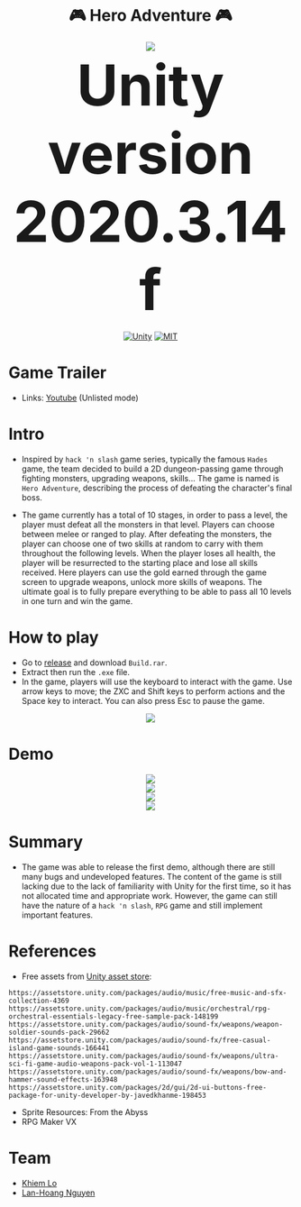 <h1 align="center"> 🎮 Hero Adventure 🎮</h1>

<p align="center">
 <a><img  src="./Demo/demo.png"></a>
  <br>
 <a style="font-size: 100px; text-color:red;"> <strong> Unity version 2020.3.14f</strong> </a>
</p>


<p align="center">
  <a href="https://unity.com/"><img src="https://img.shields.io/badge/Made%20with-Unity-57b9d3.svg?style=flat&logo=unity" alt="Unity" /></a>
  <a href="./LICENSE"><img src="https://img.shields.io/github/license/Naereen/StrapDown.js.svg" alt="MIT" /></a>
</p>

# **Game Trailer**
- Links: [Youtube](https://www.youtube.com/watch?v=HOuMJov_7kc) (Unlisted mode)


# **Intro**
- Inspired by ```hack 'n slash``` game series, typically the famous ```Hades``` game, the team decided to build a 2D dungeon-passing game through fighting monsters, upgrading weapons, skills... The game is named is ```Hero Adventure```, describing the process of defeating the character's final boss.

- The game currently has a total of 10 stages, in order to pass a level, the player must defeat all the monsters in that level. Players can choose between melee or ranged to play. After defeating the monsters, the player can choose one of two skills at random to carry with them throughout the following levels. When the player loses all health, the player will be resurrected to the starting place and lose all skills received. Here players can use the gold earned through the game screen to upgrade weapons, unlock more skills of weapons. The ultimate goal is to fully prepare everything to be able to pass all 10 levels in one turn and win the game.

# **How to play**
- Go to [release](https://github.com/lannguyen0910/unity-hero-adventure/releases/tag/1.0) and download ```Build.rar```.
- Extract then run the ```.exe``` file.
- In the game, players will use the keyboard to interact with the game. Use arrow keys to move; the ZXC and Shift keys to perform actions and the Space key to interact. You can also press Esc to pause the game.
<p align="center">
 <a><img  src="./Demo/demo2.png"></a>
 <br>
</p>

# **Demo**
<p align="center">
 <a><img  src="./Demo/demo3.png"></a>
 <br>
 <a><img  src="./Demo/demo5.png"></a>
 <br>
 <a><img  src="./Demo/demo6.png"></a>
 <br>
 <a><img  src="./Demo/demo7.png"></a>
 <br>
</p>

# **Summary**
- The game was able to release the first demo, although there are still many bugs and undeveloped features. The content of the game is still lacking due to the lack of familiarity with Unity for the first time, so it has not allocated time and appropriate work. However, the game can still have the nature of a ```hack 'n slash```, ```RPG``` game and still implement important features.

# **References**
- Free assets from [Unity asset store](https://assetstore.unity.com/):
```
https://assetstore.unity.com/packages/audio/music/free-music-and-sfx-collection-4369
https://assetstore.unity.com/packages/audio/music/orchestral/rpg-orchestral-essentials-legacy-free-sample-pack-148199
https://assetstore.unity.com/packages/audio/sound-fx/weapons/weapon-soldier-sounds-pack-29662
https://assetstore.unity.com/packages/audio/sound-fx/free-casual-island-game-sounds-166441
https://assetstore.unity.com/packages/audio/sound-fx/weapons/ultra-sci-fi-game-audio-weapons-pack-vol-1-113047
https://assetstore.unity.com/packages/audio/sound-fx/weapons/bow-and-hammer-sound-effects-163948
https://assetstore.unity.com/packages/2d/gui/2d-ui-buttons-free-package-for-unity-developer-by-javedkhanme-198453 
```

- Sprite Resources: From the Abyss
- RPG Maker VX

# **Team**
- [Khiem Lo](https://github.com/01230123) 
- [Lan-Hoang Nguyen](https://github.com/lannguyen0910)
